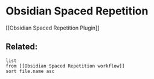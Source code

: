 
# Obsidian Spaced Repetition

[[Obsidian Spaced Repetition Plugin]]



## Related:
```dataview
list
from [[Obsidian Spaced Repetition workflow]]
sort file.name asc
```
